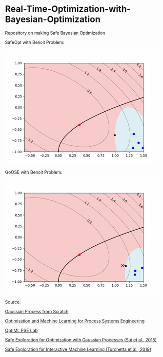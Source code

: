 # Real-Time-Optimization-with-Bayesian-Optimization

Repository on making Safe Bayesian Optimization

SafeOpt with Benoit Problem:

![An animated GIF demonstrating my project](output/Benoit_SafeOpt_Outputs.gif)

GoOSE with Benoit Problem:

![An animated GIF demonstrating my project](output/Benoit_GoOSE_Outputs.gif)

Source:

[Gaussian Process from Scratch](https://github.com/AntonioE89/Gaussian-Process-from-scratch)

[Optimisation and Machine Learning for Process Systems Engineering](https://www.imperial.ac.uk/optimisation-and-machine-learning-for-process-engineering/about-us/)

[OptiML PSE Lab](https://github.com/OptiMaL-PSE-Lab)

[Safe Exploration for Optimization with Gaussian Processes (Sui et al., 2015)](https://proceedings.mlr.press/v37/sui15.html)

[Safe Exploration for Interactive Machine Learning (Turchetta et al., 2019)](https://proceedings.neurips.cc/paper_files/paper/2019/hash/4f398cb9d6bc79ae567298335b51ba8a-Abstract.html)
